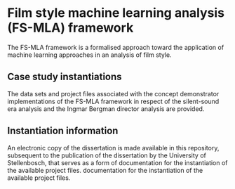 # Film style machine learning analysis (FS-MLA) framework

The FS-MLA framework is a formalised approach toward the application of machine learning approaches in an analysis of film style.

## Case study instantiations

The data sets and project files associated with the concept demonstrator implementations of the FS-MLA framework in respect of the silent-sound era analysis and the Ingmar Bergman director analysis are provided.

## Instantiation information

An electronic copy of the dissertation is made available in this repository, subsequent to the publication of the dissertation by the University of Stellenbosch, that serves as a form of documentation for the instantiation of the available project files. documentation for the instantiation of the available project files.
